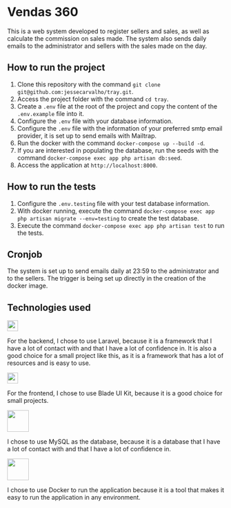 # Vendas 360

This is a web system developed to register sellers and sales, as well as calculate the commission on sales made. The system also sends daily emails to the administrator and sellers with the sales made on the day.

## How to run the project

1. Clone this repository with the command `git clone git@github.com:jessecarvalho/tray.git`.
2. Access the project folder with the command `cd tray`.
3. Create a `.env` file at the root of the project and copy the content of the `.env.example` file into it.
4. Configure the `.env` file with your database information.
5. Configure the `.env` file with the information of your preferred smtp email provider, it is set up to send emails with Mailtrap.
6. Run the docker with the command `docker-compose up --build -d`.
7. If you are interested in populating the database, run the seeds with the command `docker-compose exec app php artisan db:seed`.
8. Access the application at `http://localhost:8000`.

## How to run the tests
1. Configure the `.env.testing` file with your test database information.
2. With docker running, execute the command `docker-compose exec app php artisan migrate --env=testing` to create the test database.
3. Execute the command `docker-compose exec app php artisan test` to run the tests.

## Cronjob
The system is set up to send emails daily at 23:59 to the administrator and to the sellers. The trigger is being set up directly in the creation of the docker image.

## Technologies used

<img height="25" src="https://laravel.com/img/logotype.min.svg"/>

For the backend, I chose to use Laravel, because it is a framework that I have a lot of contact with and that I have a lot of confidence in. It is also a good choice for a small project like this, as it is a framework that has a lot of resources and is easy to use.

<img height="25" src="https://blade-ui-kit.com/images/logo.svg"/>

For the frontend, I chose to use Blade UI Kit, because it is a good choice for small projects. 

<img height="50" src="https://www.mysql.com/common/logos/logo-mysql-170x115.png"/>

I chose to use MySQL as the database, because it is a database that I have a lot of contact with and that I have a lot of confidence in.

<img height="50" src="https://miro.medium.com/v2/resize:fit:512/1*JEHLmWo6_SrpHPiP4AimIw.png"/>

I chose to use Docker to run the application because it is a tool that makes it easy to run the application in any environment.
